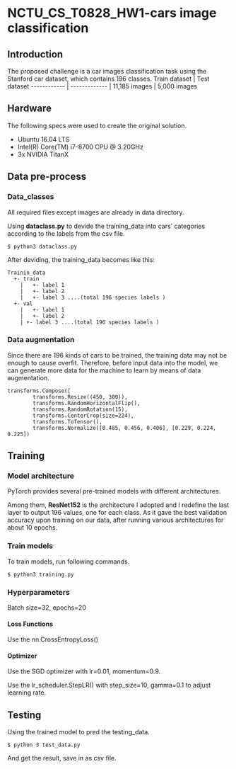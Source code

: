 # NCTU_CS_T0828_HW1-cars image classification
## Introduction
The proposed challenge is a car images classification task using the Stanford car dataset, which contains 196 classes.
Train dataset | Test dataset
------------ | ------------- |
11,185 images | 5,000 images
## Hardware
The following specs were used to create the original solution.
- Ubuntu 16.04 LTS
- Intel(R) Core(TM) i7-8700 CPU @ 3.20GHz
- 3x NVIDIA TitanX
## Data pre-process
### Data_classes
All required files except images are already in data directory.

Using **dataclass.py** to devide the training_data into cars’ categories according to the labels from the csv file.
```
$ python3 dataclass.py
```
After deviding, the training_data becomes like this:
```
Trainin_data
  +- train
    |	+- label 1
    |	+- label 2
    | 	+- label 3 ....(total 196 species labels )
  +- val
    |	+- label 1
    |	+- label 2
    | +- label 3 ....(total 196 species labels )
```
### Data augmentation
Since there are 196 kinds of cars to be trained, the training data may not be enough to cause overfit. Therefore, before input data into the model, we can generate more data for the machine to learn by means of data augmentation. 
```
transforms.Compose([
        transforms.Resize((450, 300)),
        transforms.RandomHorizontalFlip(),
        transforms.RandomRotation(15),
        transforms.CenterCrop(size=224),
        transforms.ToTensor(),
        transforms.Normalize([0.485, 0.456, 0.406], [0.229, 0.224, 0.225])
```
## Training
### Model architecture
PyTorch provides several pre-trained models with different architectures. 

Among them, **ResNet152** is the architecture I adopted and I redefine the last layer to output 196 values, one for each class. As it gave the best validation accuracy upon training on our data, after running various architectures for about 10 epochs.
### Train models
To train models, run following commands.
```
$ python3 training.py
```
### Hyperparameters
Batch size=32, epochs=20
#### Loss Functions
Use the nn.CrossEntropyLoss()
#### Optimizer
Use the SGD optimizer with lr=0.01, momentum=0.9.

Use the lr_scheduler.StepLR() with step_size=10, gamma=0.1 to adjust learning rate. 
## Testing
Using the trained model to pred the testing_data.
```
$ python 3 test_data.py
```
And get the result, save in as csv file.


